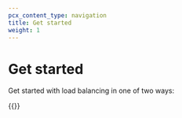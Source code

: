 ```yaml
---
pcx_content_type: navigation
title: Get started
weight: 1
---
```


# Get started

Get started with load balancing in one of two ways:

{{<directory-listing showDescriptions=true >}}